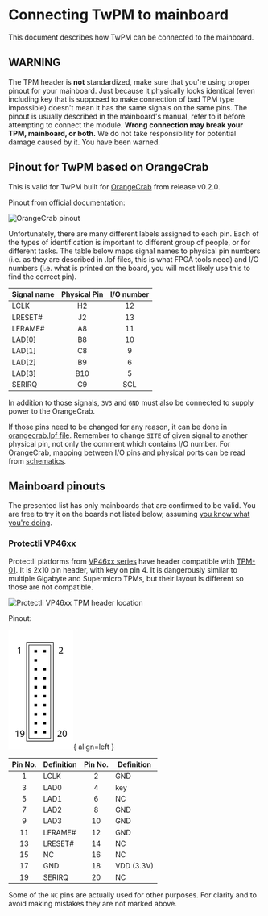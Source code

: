 # Connecting TwPM to mainboard

This document describes how TwPM can be connected to the mainboard.

## WARNING

The TPM header is **not** standardized, make sure that you're using proper
pinout for your mainboard. Just because it physically looks identical (even
including key that is supposed to make connection of bad TPM type impossible)
doesn't mean it has the same signals on the same pins. The pinout is usually
described in the mainboard's manual, refer to it before attempting to connect
the module. **Wrong connection may break your TPM, mainboard, or both.** We do
not take responsibility for potential damage caused by it. You have been warned.

## Pinout for TwPM based on OrangeCrab

This is valid for TwPM built for [OrangeCrab](https://github.com/orangecrab-fpga/orangecrab-hardware)
from release v0.2.0.

Pinout from [official documentation](https://orangecrab-fpga.github.io/orangecrab-hardware/docs/pinout/):

![OrangeCrab pinout](https://orangecrab-fpga.github.io/orangecrab-hardware/docs/r0.2/OrangeCrab_r0.2_pinout.png)

Unfortunately, there are many different labels assigned to each pin. Each of the
types of identification is important to different group of people, or for
different tasks. The table below maps signal names to physical pin numbers (i.e.
as they are described in .lpf files, this is what FPGA tools need) and I/O
numbers (i.e. what is printed on the board, you will most likely use this to
find the correct pin).

| Signal name | Physical Pin | I/O number |
|-------------|:------------:|:----------:|
| LCLK        | H2           | 12         |
| LRESET#     | J2           | 13         |
| LFRAME#     | A8           | 11         |
| LAD[0]      | B8           | 10         |
| LAD[1]      | C8           | 9          |
| LAD[2]      | B9           | 6          |
| LAD[3]      | B10          | 5          |
| SERIRQ      | C9           | SCL        |

In addition to those signals, `3V3` and `GND` must also be connected to supply
power to the OrangeCrab.

If those pins need to be changed for any reason, it can be done in
[orangecrab.lpf file](https://github.com/Dasharo/TwPM_toplevel/blob/main/fpga/orangecrab.lpf).
Remember to change `SITE` of given signal to another physical pin, not only the
comment which contains I/O number. For OrangeCrab, mapping between I/O pins and
physical ports can be read from [schematics](https://github.com/orangecrab-fpga/orangecrab-hardware/blob/main/hardware/orangecrab_r0.2.1/plot/OrangeCrab.pdf).

## Mainboard pinouts

The presented list has only mainboards that are confirmed to be valid. You are
free to try it on the boards not listed below, assuming [you know what you're
doing](#warning).

### Protectli VP46xx

Protectli platforms from [VP46xx series](https://eu.protectli.com/vault-6-port/)
have header compatible with [TPM-01](https://kb.protectli.com/kb/tpm-on-the-vault/#articleTOC_1).
It is 2x10 pin header, with key on pin 4. It is dangerously similar to multiple
Gigabyte and Supermicro TPMs, but their layout is different so those are not
compatible.

![Protectli VP46xx TPM header location](https://kb.protectli.com/wp-content/uploads/sites/9/2023/06/VP4600_TPM_2-1024x732.jpg)

Pinout:

![Protectli VP46xx TPM pinout](/images/pinout-2x10-key4-vert.png){ align=left }

| Pin No. | Definition | Pin No. | Definition |
|:-------:|------------|:-------:|------------|
| 1       | LCLK       | 2       | GND        |
| 3       | LAD0       | 4       | key        |
| 5       | LAD1       | 6       | NC         |
| 7       | LAD2       | 8       | GND        |
| 9       | LAD3       | 10      | GND        |
| 11      | LFRAME#    | 12      | GND        |
| 13      | LRESET#    | 14      | NC         |
| 15      | NC         | 16      | NC         |
| 17      | GND        | 18      | VDD (3.3V) |
| 19      | SERIRQ     | 20      | NC         |

Some of the `NC` pins are actually used for other purposes. For clarity and to
avoid making mistakes they are not marked above.
